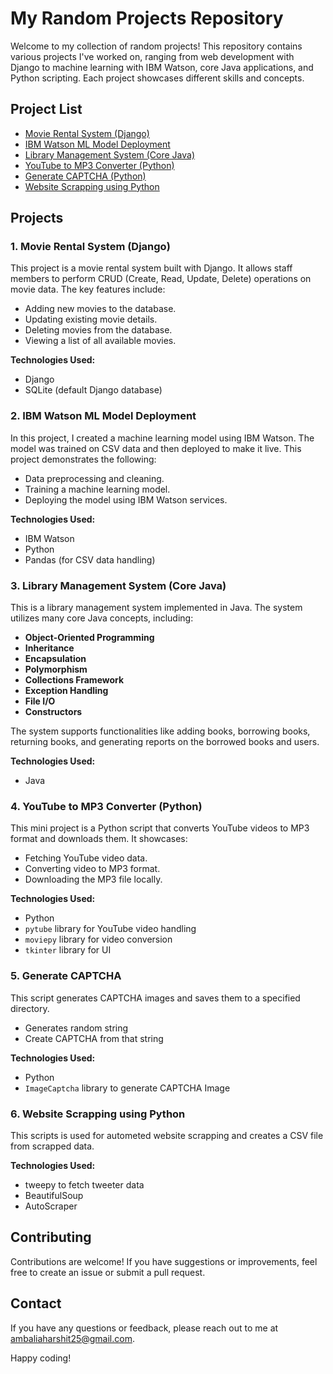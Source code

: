 # My Random Projects Repository

Welcome to my collection of random projects! This repository contains various projects I've worked on, ranging from web development with Django to machine learning with IBM Watson, core Java applications, and Python scripting. Each project showcases different skills and concepts.

## Project List

- [Movie Rental System (Django)](#movie-rental-system-django)
- [IBM Watson ML Model Deployment](#ibm-watson-ml-model-deployment)
- [Library Management System (Core Java)](#library-management-system-core-java)
- [YouTube to MP3 Converter (Python)](#youtube-to-mp3-converter-python)
- [Generate CAPTCHA (Python)](#Generate-CAPTCHA)
- [Website Scrapping using Python](#Website-Scrapping-using-Python)

## Projects

### 1. Movie Rental System (Django)
This project is a movie rental system built with Django. It allows staff members to perform CRUD (Create, Read, Update, Delete) operations on movie data. The key features include:

- Adding new movies to the database.
- Updating existing movie details.
- Deleting movies from the database.
- Viewing a list of all available movies.

**Technologies Used:**
- Django
- SQLite (default Django database)

### 2. IBM Watson ML Model Deployment
In this project, I created a machine learning model using IBM Watson. The model was trained on CSV data and then deployed to make it live. This project demonstrates the following:

- Data preprocessing and cleaning.
- Training a machine learning model.
- Deploying the model using IBM Watson services.

**Technologies Used:**
- IBM Watson
- Python
- Pandas (for CSV data handling)

### 3. Library Management System (Core Java)
This is a library management system implemented in Java. The system utilizes many core Java concepts, including:

- **Object-Oriented Programming**
- **Inheritance**
- **Encapsulation**
- **Polymorphism**
- **Collections Framework**
- **Exception Handling**
- **File I/O**
- **Constructors**

The system supports functionalities like adding books, borrowing books, returning books, and generating reports on the borrowed books and users.

**Technologies Used:**
- Java

### 4. YouTube to MP3 Converter (Python)
This mini project is a Python script that converts YouTube videos to MP3 format and downloads them. It showcases:

- Fetching YouTube video data.
- Converting video to MP3 format.
- Downloading the MP3 file locally.

**Technologies Used:**
- Python
- `pytube` library for YouTube video handling
- `moviepy` library for video conversion
- `tkinter` library for UI

### 5. Generate CAPTCHA
This script generates CAPTCHA images and saves them to a specified directory.

- Generates random string
- Create CAPTCHA from that string

**Technologies Used:**
- Python
- `ImageCaptcha` library to generate CAPTCHA Image

### 6. Website Scrapping using Python
This scripts is used for autometed website scrapping and creates a CSV file from scrapped data.

**Technologies Used:**
- tweepy to fetch tweeter data
- BeautifulSoup 
- AutoScraper

## Contributing

Contributions are welcome! If you have suggestions or improvements, feel free to create an issue or submit a pull request.

## Contact

If you have any questions or feedback, please reach out to me at [ambaliaharshit25@gmail.com](mailto:ambaliaharshit25@gmail.com).

Happy coding!
